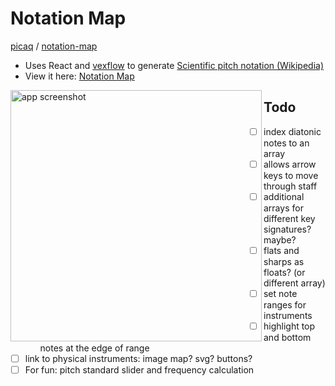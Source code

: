 # Notation Map
[picaq](https://github.com/picaq) / [notation-map](https://github.com/picaq/notation-map)
- Uses React and [vexflow](https://github.com/0xfe/vexflow) to generate [Scientific pitch notation (Wikipedia)](https://en.wikipedia.org/wiki/Scientific_pitch_notation) 
- View it here: [Notation Map](https://picaq.github.io/notation-map/)
<img src="https://github.com/picaq/notation-map/assets/34908590/4d3f0d1d-525e-4e47-9623-e226b49a13b7" alt="app screenshot" width="402" align=left>

## Todo
- [ ] index diatonic notes to an array
  - [ ] allows arrow keys to move through staff
  - [ ] additional arrays for different key signatures? maybe?
- [ ] flats and sharps as floats? (or different array)
- [ ] set note ranges for instruments
  - [ ] highlight top and bottom notes at the edge of range 
- [ ] link to physical instruments: image map? svg? buttons?
- [ ] For fun: pitch standard slider and frequency calculation
